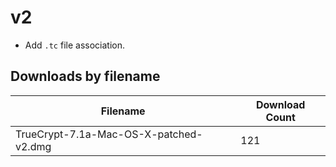 # v2

- Add `.tc` file association.

## Downloads by filename

Filename                               | Download Count
-------------------------------------- | --------------
TrueCrypt-7.1a-Mac-OS-X-patched-v2.dmg |            121

